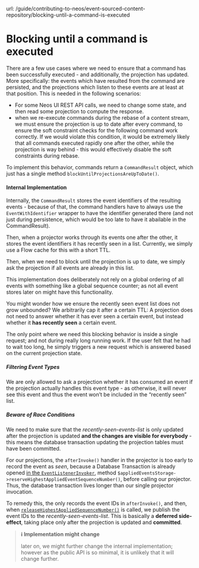 url: /guide/contributing-to-neos/event-sourced-content-repository/blocking-until-a-command-is-executed
# Blocking until a command is executed

There are a few use cases where we need to ensure that a command has been successfully executed - and additionally, the projection has updated. More specifically: the events which have resulted from the command are persisted, and the projections which listen to these events are at least at that position. This is needed in the following scenarios:

*   For some Neos UI REST API calls, we need to change some state, and then read some projection to compute the response.
*   when we re-execute commands during the rebase of a content stream, we must ensure the projection is up to date after every command, to ensure the soft constraint checks for the following command work correctly. If we would violate this condition, it would be extremely likely that all commands executed rapidly one after the other, while the projection is way behind - this would effectively disable the soft constraints during rebase.

To implement this behavior, commands return a `CommandResult` object, which just has a single method `blockUntilProjectionsAreUpToDate()`.

#### Internal Implementation

Internally, the `CommandResult` stores the event identifiers of the resulting events - because of that, the command handlers have to always use the `EventWithIdentifier` wrapper to have the identifier generated there (and not just during persistence, which would be too late to have it abailable in the CommandResult).

Then, when a projector works through its events one after the other, it stores the event identifiers it has recently seen in a list. Currently, we simply use a Flow cache for this with a short TTL.

Then, when we need to block until the projection is up to date, we simply ask the projection if all events are already in this list.

This implementation does deliberately not rely on a global ordering of all events with something like a global sequence counter; as not all event stores later on might have this functionality.

You might wonder how we ensure the recently seen event list does not grow unbounded? We arbitrarily cap it after a certain TTL: A projection does not need to answer whether it has ever seen a certain event, but instead whether it **has recently seen** a certain event.

The only point where we need this blocking behavior is inside a single request; and not during really long running work. If the user felt that he had to wait too long, he simply triggers a new request which is answered based on the current projection state.

##### Filtering Event Types

We are only allowed to ask a projection whether it has consumed an event if the projection actually handles this event type - as otherwise, it will never see this event and thus the event won’t be included in the “recently seen” list.

##### Beware of Race Conditions

We need to make sure that the _recently-seen-events-list_ is only updated after the projection is updated **and the changes are visible for everybody** - this means the database transaction updating the projection tables must have been committed.

For our projections, the `afterInvoke()` handler in the projector is too early to record the event as _seen_, because a Database Transaction is already opened [in the `EventListenerInvoker`](https://github.com/neos/Neos.EventSourcing/blob/master/Classes/EventListener/EventListenerInvoker.php#L64), method `$appliedEventsStorage->reserveHighestAppliedEventSequenceNumber()`, before calling our projector. Thus, the database transaction lives longer than our single projector invocation.

To remedy this, the [](https://github.com/neos/contentrepository-development-collection/blob/master/Neos.EventSourcedContentRepository/Classes/Infrastructure/Projection/AbstractProcessedEventsAwareProjector.php)only records the event IDs in `afterInvoke()`, and then, when [`releaseHighestAppliedSequenceNumber()`](https://github.com/neos/contentrepository-development-collection/blob/master/Neos.EventSourcedContentRepository/Classes/Infrastructure/Projection/AbstractProcessedEventsAwareProjector.php#L121) is called, we publish the event IDs to the _recently-seen-events-list_. This is basically a **deferred side-effect**, taking place only after the projection is updated and **committed**.

> **ℹ️ Implementation might change**
> 
> later on, we might further change the internal implementation; however as the public API is so minimal, it is unlikely that it will change further.